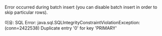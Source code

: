 Error occurred during batch insert
(you can disable batch insert in order to skip particular rows).

이유:
 SQL Error: java.sql.SQLIntegrityConstraintViolationException: (conn=2422538) Duplicate entry '0' for key 'PRIMARY'

